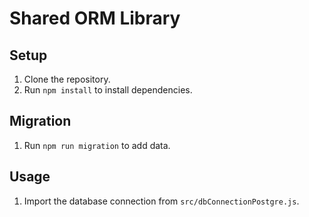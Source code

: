 # Shared ORM Library

## Setup

1. Clone the repository.
2. Run `npm install` to install dependencies.

## Migration
1. Run `npm run migration` to add data.

## Usage

1. Import the database connection from `src/dbConnectionPostgre.js`.
